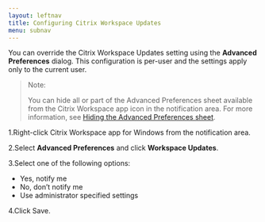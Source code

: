 ```yaml
---
layout: leftnav
title: Configuring Citrix Workspace Updates
menu: subnav
---
```


You can override the Citrix Workspace Updates setting using the **Advanced Preferences** dialog. This configuration is per-user and the settings apply only to the current user.

> Note:
>
> You can hide all or part of the Advanced Preferences sheet available from the Citrix Workspace app icon in the notification area. For more information, see [Hiding the Advanced Preferences sheet](https://docs.citrix.com/en-us/citrix-workspace-app-for-windows/configure/config-xdesktop/hiding-the-advanced-preferences-sheet.html).

1.Right-click Citrix Workspace app for Windows from the notification area.

2.Select **Advanced Preferences** and click **Workspace Updates**.

3.Select one of the following options:

*  Yes, notify me
*  No, don’t notify me
*  Use administrator specified settings

4.Click Save.